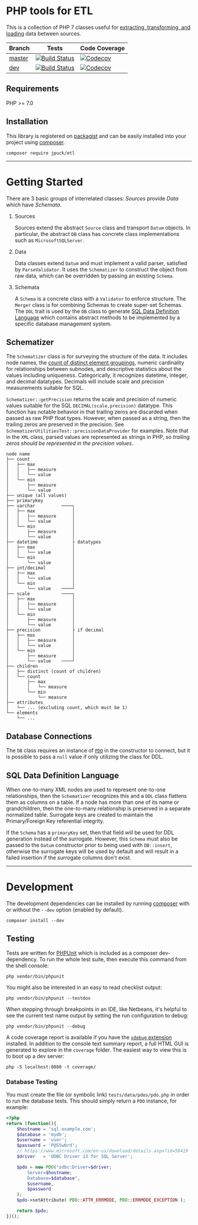 # PHP tools for ETL

This is a collection of PHP 7 classes useful for
[extracting, transforming, and loading][1] data between sources.

Branch      | Tests                     | Code Coverage
----------- | --------------------------|--------------
[master][9] | [![Build Status][12]][11] | [![Codecov][16]][14]
[dev][10]   | [![Build Status][13]][11] | [![Codecov][17]][15]

## Requirements

PHP >= 7.0

## Installation

This library is registered on [packagist][5] and can be easily installed into
your project using [composer][2].

    composer require jpuck/etl

--------------

# Getting Started

There are 3 basic groups of interrelated classes:
*Sources* provide *Data* which have *Schemata*.

1. Sources

	Sources extend the abstract `Source` class and transport `Datum` objects.
	In particular, the abstract `DB` class has concrete class implementations
	such as `MicrosoftSQLServer`.

2. Data

	Data classes extend `Datum` and must implement a valid parser, satisfied by
	`ParseValidator`. It uses the `Schematizer` to construct the object from raw
	data, which can be overridden by passing an existing `Schema`.

3. Schemata

	A `Schema` is a concrete class with a `Validator` to enforce structure.
	The `Merger` class is for combining Schemas to create super-set Schemas.
	The `DDL` trait is used by the `DB` class to generate
	[SQL Data Definition Language][6] which contains abstract methods to be
	implemented by a specific database management system.

## Schematizer

The `Schematizer` class is for surveying the structure of the data.
It includes node names, the [count of distinct element groupings][7],
numeric cardinality for relationships between subnodes, and descriptive
statistics about the values including uniqueness. Categorically, it recognizes
datetime, integer, and decimal datatypes. Decimals will include scale and
precision measurements suitable for SQL.

`Schematizer::getPrecision` returns the scale and precision of
numeric values suitable for the SQL `DECIMAL(scale,precision)` datatype.
This function has notable behavior in that trailing zeros are discarded
when passed as raw PHP float types. However, when passed as a string, then the
trailing zeros are preserved in the precision.
See `SchematizerUtilitiesTest::precisionDataProvider` for examples.
Note that in the `XML` class, parsed values are represented as strings
in PHP, so *trailing zeros should be represented in the precision values*.

	node name
	├── count
	│   ├── max
	│   │   ├── measure
	│   │   └── value
	│   └── min
	│       ├── measure
	│       └── value
	├── unique (all values)
	├── primaryKey
	├── varchar          ────┐
	│   ├── max              │
	│   │   ├── measure      │
	│   │   └── value        │
	│   └── min              │
	│       ├── measure      │
	│       └── value        │
	├── datetime             ├ datatypes
	│   ├── max              │
	│   │   └── value        │
	│   └── min              │
	│       └── value        │
	├── int/decimal          │
	│   ├── max              │
	│   │   └── value        │
	│   └── min              │
	│       └── value    ────┘
	├── scale            ────┐
	│   ├── max              │
	│   │   ├── measure      │
	│   │   └── value        │
	│   └── min              │
	│       ├── measure      │
	│       └── value        │
	├── precision            ├ if decimal
	│   ├── max              │
	│   │   ├── measure      │
	│   │   └── value        │
	│   └── min              │
	│       ├── measure      │
	│       └── value    ────┘
	├── children
	│   ├── distinct (count of children)
	│   └── count
	│       ├── max
	│       │   └── measure
	│       └── min
	│           └── measure
	├── attributes
	│   └── ... (excluding count, which must be 1)
	└── elements
	    └── ...

## Database Connections

The `DB` class requires an instance of [`PDO`][8] in the constructor to connect,
but it is possible to pass a `null` value if only utilizing the class for DDL.

## SQL Data Definition Language

When one-to-many XML nodes are used to represent one-to-one relationships, then
the `Schematizer` recognizes this and a `DDL` class flattens them as columns
on a table. If a node has more than one of its name or grandchildren, then the
one-to-many relationship is preserved in a separate normalized table. Surrogate
keys are created to maintain the Primary/Foreign Key referential integrity.

If the `Schema` has a `primaryKey` set, then that field will be used for DDL
generation instead of the surrogate. However, this `Schema` must also be passed
to the `Datum` constructor prior to being used with `DB::insert`, otherwise the
surrogate keys will be used by default and will result in a failed insertion if
the surrogate columns don't exist.

--------------

# Development

The development dependencies can be installed by running [composer][2] with or
without the `--dev` option (enabled by default).

    composer install --dev

## Testing

Tests are written for [PHPUnit][3] which is included as a composer
dev-dependency. To run the whole test suite, then execute this command from the
shell console:

    php vendor/bin/phpunit

You might also be interested in an easy to read checklist output:

    php vendor/bin/phpunit --testdox

When stepping through breakpoints in an IDE, like Netbeans, it's helpful to see
the current test name output by setting the run configuration to debug:

    php vendor/bin/phpunit --debug

A code coverage report is available if you have the [`xdebug` extension][4]
installed. In addition to the console text summary report, a full HTML GUI is
generated to explore in the `coverage` folder. The easiest way to view this is
to boot up a dev server:

    php -S localhost:8080 -t coverage/

### Database Testing

You must create the file (or symbolic link) `tests/data/pdos/pdo.php` in order
to run the database tests. This should simply return a `PDO` instance,
for example:

```php
<?php
return (function(){
	$hostname = 'sql.example.com';
	$database = 'mydb';
	$username = 'user';
	$password = 'P@55w0rd';
	// https://www.microsoft.com/en-us/download/details.aspx?id=50419
	$driver   = 'ODBC Driver 13 for SQL Server';

	$pdo = new PDO("odbc:Driver=$driver;
		Server=$hostname;
		Database=$database",
		$username,
		$password
	);
	$pdo->setAttribute( PDO::ATTR_ERRMODE, PDO::ERRMODE_EXCEPTION );

	return $pdo;
})();
```

  [1]:https://en.wikipedia.org/w/index.php?title=Extract,_transform,_load&oldid=738013120
  [2]:https://getcomposer.org/
  [3]:https://phpunit.de/
  [4]:https://xdebug.org/docs/install
  [5]:https://packagist.org/packages/jpuck/etl
  [6]:https://en.wikipedia.org/wiki/Data_definition_language
  [7]:http://stackoverflow.com/q/39260573/4233593
  [8]:http://php.net/manual/en/book.pdo.php
  [9]:https://github.com/jpuck/etl/tree/master
  [10]:https://github.com/jpuck/etl/tree/dev
  [11]:https://travis-ci.org/jpuck/etl
  [12]:https://travis-ci.org/jpuck/etl.svg?branch=master
  [13]:https://travis-ci.org/jpuck/etl.svg?branch=dev
  [14]:https://codecov.io/gh/jpuck/etl/branch/master
  [15]:https://codecov.io/gh/jpuck/etl/branch/dev
  [16]:https://img.shields.io/codecov/c/github/jpuck/etl/master.svg
  [17]:https://img.shields.io/codecov/c/github/jpuck/etl/dev.svg
